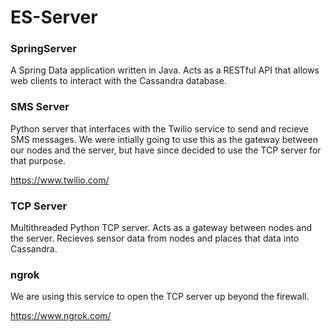 # ES-Server


### SpringServer
A Spring Data application written in Java. Acts as a RESTful API that allows web clients to interact with the Cassandra database.

### SMS Server
Python server that interfaces with the Twilio service to send and recieve SMS messages. We were intially going to use this as the gateway between our nodes and the server, but have since decided to use the TCP server for that purpose.

https://www.twilio.com/


### TCP Server
Multithreaded Python TCP server. Acts as a gateway between nodes and the server. Recieves sensor data from nodes and places that data into Cassandra.

### ngrok
We are using this service to open the TCP server up beyond the firewall.

https://www.ngrok.com/
